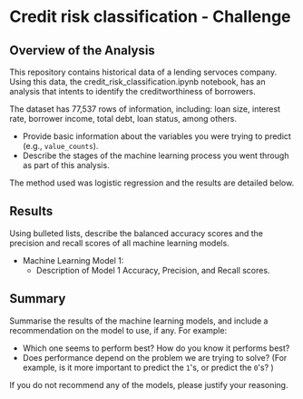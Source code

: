 # Credit risk classification - Challenge

## Overview of the Analysis

This repository contains historical data of a lending servoces company. Using this data, the credit_risk_classification.ipynb notebook, has an analysis that intents to identify the creditworthiness of borrowers.  

The dataset has 77,537 rows of information, including: loan size, interest rate, borrower income, total debt, loan status, among others.  
* Provide basic information about the variables you were trying to predict (e.g., `value_counts`).
* Describe the stages of the machine learning process you went through as part of this analysis.

The method used was logistic regression and the results are detailed below.  

## Results

Using bulleted lists, describe the balanced accuracy scores and the precision and recall scores of all machine learning models.

* Machine Learning Model 1:
  * Description of Model 1 Accuracy, Precision, and Recall scores.



## Summary

Summarise the results of the machine learning models, and include a recommendation on the model to use, if any. For example:
* Which one seems to perform best? How do you know it performs best?
* Does performance depend on the problem we are trying to solve? (For example, is it more important to predict the `1`'s, or predict the `0`'s? )

If you do not recommend any of the models, please justify your reasoning.
